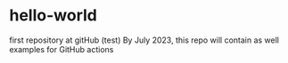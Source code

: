 # hello-world
first repository at gitHub (test)
By July 2023, this repo will contain as well examples for GitHub actions
